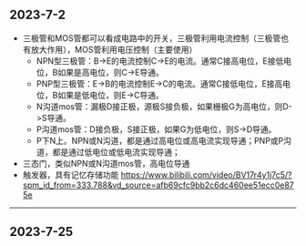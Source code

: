 ## 2023-7-2
* 三极管和MOS管都可以看成电路中的开关，三极管利用电流控制（三极管也有放大作用），MOS管利用电压控制（主要使用）
  * NPN型三极管：B->E的电流控制C->E的电流。通常C接高电位，E接低电位，B如果是高电位，则C->E导通。
  * PNP型三极管：E->B的电流控制E->C的电流。通常C接低电位，E接高电位，B如果是低电位，则E->C导通。
  * N沟道mos管：漏极D接正极，源极S接负极，如果栅极G为高电位，则D->S导通。
  * P沟道mos管：D接负极，S接正极，如果G为低电位，则S->D导通。
  * P下N上。NPN或N沟道，都是通过高电位或高电流实现导通；PNP或P沟道，都是通过低电位或低电流实现导通；
* 三态门，类似NPN或N沟道mos管，高电位导通
* 触发器，具有记忆存储功能 <https://www.bilibili.com/video/BV17r4y1j7c5/?spm_id_from=333.788&vd_source=afb69cfc9bb2c6dc460ee51ecc0e875e>
&nbsp;
***
## 2023-7-25
